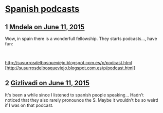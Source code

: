 # [Spanish podcasts](https://community.fantasyflightgames.com/topic/179973-spanish-podcasts/)

## 1 [Mndela on June 11, 2015](https://community.fantasyflightgames.com/topic/179973-spanish-podcasts/?do=findComment&comment=1656171)

Wow, in spain there is a wonderfull fellowship. They starts podcasts..., have fun:

 

http://susurrosdelbosqueviejo.blogspot.com.es/p/podcast.html [http://susurrosdelbosqueviejo.blogspot.com.es/p/podcast.html]

## 2 [Gizlivadi on June 11, 2015](https://community.fantasyflightgames.com/topic/179973-spanish-podcasts/?do=findComment&comment=1656617)

It's been a while since I listened to spanish people speaking... Hadn't noticed that they also rarely pronounce the S. Maybe it wouldn't be so weird if I was on that podcast.

